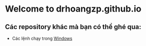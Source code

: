 # Welcome to drhoangzp.github.io

## Các repository khác mà bạn có thể ghé qua:
- Các lệnh chạy trong [Windows](https://github.com/drhoangzp/win)

